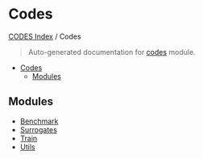# Codes

[CODES Index](../README.md#codes-index) / Codes

> Auto-generated documentation for [codes](https://github.com/robin-janssen/CODES-Benchmark/blob/main/codes/__init__.py) module.

- [Codes](#codes)
  - [Modules](#modules)

## Modules

- [Benchmark](benchmark/index.md)
- [Surrogates](surrogates/index.md)
- [Train](train/index.md)
- [Utils](utils/index.md)